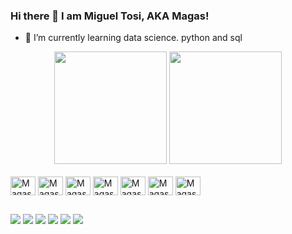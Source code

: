 ### Hi there 👋 I am Miguel Tosi, AKA Magas!

- 🐍 I’m currently learning data science. python and sql

<div align="center">
  <img height="180em" src="https://github-readme-stats.vercel.app/api?username=migueltosi&show_icons=true&theme=cobalt2&include_all_commits=true&count_private=true"/>
  <img height="180em" src="https://github-readme-stats.vercel.app/api/top-langs/?username=migueltosi&layout=compact&langs_count=7&theme=cobalt2"/>
</div>
<div style="display: inline_block"><br>
<img align="center" alt="Magas-Python" height="30" width="40" src="https://cdn.jsdelivr.net/gh/devicons/devicon/icons/python/python-original.svg">
<img align="center" alt="Magas-Anaconda" height="30" width="40" src="https://cdn.jsdelivr.net/gh/devicons/devicon/icons/anaconda/anaconda-original.svg">
<img align="center" alt="Magas-Pandas" height="30" width="40" src="https://cdn.jsdelivr.net/gh/devicons/devicon/icons/pandas/pandas-original.svg">
<img align="center" alt="Magas-MySQL" height="30" width="40" src="https://cdn.jsdelivr.net/gh/devicons/devicon/icons/mysql/mysql-original.svg">
 <img align="center" alt="Magas-VSCode" height="30" width="40" src="https://cdn.jsdelivr.net/gh/devicons/devicon/icons/vscode/vscode-original.svg">
<img align="center" alt="Magas-Linux" height="30" width="40" src="https://cdn.jsdelivr.net/gh/devicons/devicon/icons/linux/linux-original.svg">     
<img align="center" alt="Magas-Ubuntu" height="30" width="40" src="https://cdn.jsdelivr.net/gh/devicons/devicon/icons/ubuntu/ubuntu-plain.svg">               
</div>
                                                                                                                                                      
##
<div>

  <a href="https://telegram.me/magastes" target="_blank"><img src="https://img.shields.io/badge/Telegram-2CA5E0?style=for-the-badge&logo=telegram&logoColor=white" target="_blank"></a>
   <a href="https://discord.gg/nwnHQZbRXD" target="_blank"><img src="https://img.shields.io/badge/Discord-7289DA?style=for-the-badge&logo=discord&logoColor=white" target="_blank"></a>
  <a href="https://twitter.com/code_magas" target="_blank"><img src="https://img.shields.io/badge/Twitter-1DA1F2?style=for-the-badge&logo=twitter&logoColor=white" target="_blank"></a>
  <a href="https://www.instagram.com/tosi.miguel/" target="_blank"><img src="https://img.shields.io/badge/-Instagram-%23E4405F?style=for-the-badge&logo=instagram&logoColor=white" target="_blank"></a>
  <a href="https://www.linkedin.com/in/miguel-tosi-12314b259/" target="_blank"><img src="https://img.shields.io/badge/-LinkedIn-%230077B5?style=for-the-badge&logo=linkedin&logoColor=white" target="_blank"></a> 
  <a href = "mailto:contactmigueltosi@gmail.com"><img src="https://img.shields.io/badge/Gmail-D14836?style=for-the-badge&logo=gmail&logoColor=white" target="_blank"></a>
  
</div>
